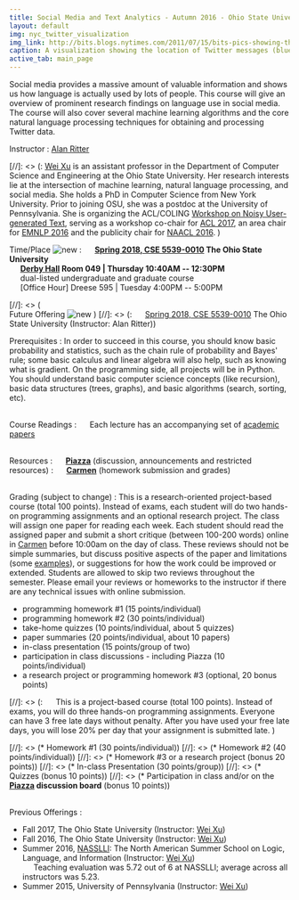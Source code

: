 ```yaml
---
title: Social Media and Text Analytics - Autumn 2016 - Ohio State University
layout: default
img: nyc_twitter_visualization
img_link: http://bits.blogs.nytimes.com/2011/07/15/bits-pics-showing-the-location-of-tweets-and-flickr-photos/
caption: A visualization showing the location of Twitter messages (blue) and Flickr photos (orange) in New York City by Eric Fischer
active_tab: main_page 
---
```



Social media provides a massive amount of valuable information and shows us how language is actually used by lots of people. This course will give an overview of prominent research findings on language use in social media. The course will also cover several machine learning algorithms and the core natural language processing techniques for obtaining and processing Twitter data.


Instructor
: [Alan Ritter](http://aritter.github.io)

[//]: <> (: [Wei Xu](http://cocoxu.github.io) is an assistant professor in the Department of Computer Science and Engineering at the Ohio State University. Her research interests lie at the intersection of machine learning, natural language processing, and social media. She holds a PhD in Computer Science from New York University. Prior to joining OSU, she was a postdoc at the University of Pennsylvania. She is organizing the ACL/COLING [Workshop on Noisy User-generated Text](http://noisy-text.github.io/), serving as a workshop co-chair for [ACL 2017](http://acl2017.org/), an area chair for [EMNLP 2016](http://www.emnlp2016.net/) and the publicity chair for [NAACL 2016](http://naacl.org/naacl-hlt-2016/). )

Time/Place ![new](assets/img/new_1.gif) 
: &nbsp;&nbsp;&nbsp;&nbsp; **[Spring 2018, CSE 5539-0010](https://cse.osu.edu/department/courses/course-schedule) The Ohio State University** <br> &nbsp;&nbsp;&nbsp;&nbsp; **[Derby Hall](https://www.osu.edu/map/google.php?buildingIn=025) Room 049 | Thursday 10:40AM -- 12:30PM** 
<br> &nbsp;&nbsp;&nbsp;&nbsp; dual-listed undergraduate and graduate course
<br> &nbsp;&nbsp;&nbsp;&nbsp; [Office Hour] Dreese 595 | Tuesday 4:00PM -- 5:00PM

[//]: <> (<br>Future Offering ![new](assets/img/new_1.gif) )
[//]: <> (: &nbsp;&nbsp;&nbsp;&nbsp; [Spring 2018, CSE 5539-0010](https://cse.osu.edu/department/courses/course-schedule) The Ohio State University (Instructor: Alan Ritter))

Prerequisites
: In order to succeed in this course, you should know basic probability and statistics, such as the chain rule of probability and Bayes' rule; some basic calculus and linear algebra will also help, such as knowing what is gradient. On the programming side, all projects will be in Python. You should understand basic computer science concepts (like recursion), basic data structures (trees, graphs), and basic algorithms (search, sorting, etc).  

<br>Course Readings
: &nbsp;&nbsp;&nbsp;&nbsp; Each lecture has an accompanying set of [academic papers](syllabus.html)

<br> Resources
: &nbsp;&nbsp;&nbsp;&nbsp; **[Piazza](https://piazza.com/class/jc9zejht1zm56e)** (discussion, announcements and restricted resources)
: &nbsp;&nbsp;&nbsp;&nbsp; **[Carmen](https://carmen.osu.edu/)** (homework submission and grades)

<br>Grading (subject to change)
: This is a research-oriented project-based course (total 100 points). Instead of exams, each student will do two hands-on programming assignments and an optional research project. The class will assign one paper for reading each week. Each student should read the assigned paper and submit a short critique (between 100-200 words) online in [Carmen](https://carmen.osu.edu/) before 10:00am on the day of class. These reviews should not be simple summaries, but discuss positive aspects of the paper and limitations (some [examples](https://nlpers.blogspot.com/2016/08/some-papers-i-liked-at-acl-2016.html?m=0)), or suggestions for how the work could be improved or extended. Students are allowed to skip two reviews throughout the semester. Please email your reviews or homeworks to the instructor if there are any technical issues with online submission. 

- programming homework #1 (15 points/individual)
- programming homework #2 (30 points/individual) 
- take-home quizzes (10 points/individual, about 5 quizzes) 
- paper summaries (20 points/individual, about 10 papers) 
- in-class presentation (15 points/group of two) 
- participation in class discussions - including Piazza (10 points/individual)
- a research project or programming homework #3 (optional, 20 bonus points)

 
[//]: <> (: &nbsp;&nbsp;&nbsp;&nbsp; This is a project-based course (total 100 points). Instead of exams, you will do three hands-on programming assignments. Everyone can have 3 free late days without penalty. After you have used your free late days, you will lose 20% per day that your assignment is submitted late. )

[//]: <> (* Homework #1 (30 points/individual))
[//]: <> (* Homework #2 (40 points/individual))
[//]: <> (* Homework #3  or a research project (bonus 20 points))
[//]: <> (* In-class Presentation (30 points/group))
[//]: <> (* Quizzes (bonus 10 points))
[//]: <> (* Participation in class and/or on the **[Piazza](https://piazza.com/class/ishtc5j4j6h4p9) discussion board** (bonus 10 points))


<br>Previous Offerings
: 
- Fall 2017, The Ohio State University (Instructor: [Wei Xu](http://cocoxu.github.io))
- Fall 2016, The Ohio State University (Instructor: [Wei Xu](http://cocoxu.github.io))
- Summer 2016, [NASSLLI]((http://nasslli2016.rutgers.edu/about_nasslli.html)): The North American Summer School on Logic, Language, and Information (Instructor: [Wei Xu](http://cocoxu.github.io))
<br> &nbsp;&nbsp;&nbsp;&nbsp; Teaching evaluation was 5.72 out of 6 at NASSLLI; average across all instructors was 5.23. 
- Summer 2015, University of Pennsylvania (Instructor: [Wei Xu](http://cocoxu.github.io))


